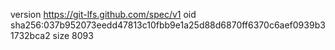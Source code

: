 version https://git-lfs.github.com/spec/v1
oid sha256:037b952073eedd47813c10fbb9e1a25d88d6870ff6370c6aef0939b31732bca2
size 8093

